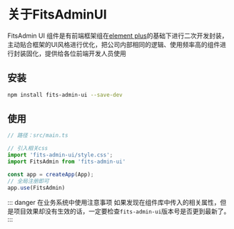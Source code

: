 # 关于FitsAdminUI

FitsAdmin UI 组件是有前端框架组在[element plus](https://element-plus.org/zh-CN/)的基础下进行二次开发封装，主动贴合框架的UI风格进行优化，把公司内部相同的逻辑、使用频率高的组件进行封装固化，提供给各位前端开发人员使用

## 安装

```sh
npm install fits-admin-ui --save-dev
```

## 使用

```ts
// 路径：src/main.ts

// 引入相关css
import 'fits-admin-ui/style.css';
import FitsAdmin from 'fits-admin-ui'

const app = createApp(App);
// 全局注册即可
app.use(FitsAdmin)
```

::: danger 在业务系统中使用注意事项
如果发现在组件库中传入的相关属性，但是项目效果却没有生效的话，一定要检查`fits-admin-ui`版本号是否更到最新了。
:::